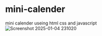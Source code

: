 # mini-calender
mini calender useing  html css and javascript 
![Screenshot 2025-01-04 231020](https://github.com/user-attachments/assets/fb89c9d5-d5a5-4f62-9465-b83bec390677)
